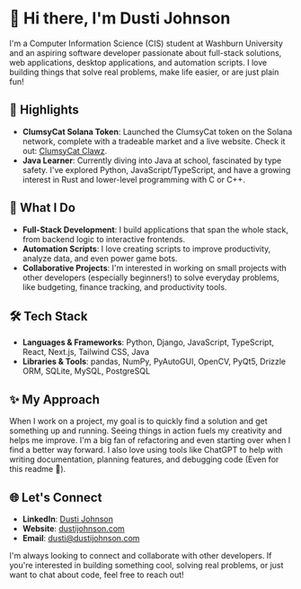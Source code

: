 # 👋 Hi there, I'm Dusti Johnson

I'm a Computer Information Science (CIS) student at Washburn University and an aspiring software developer passionate about full-stack solutions, web applications, desktop applications, and automation scripts. I love building things that solve real problems, make life easier, or are just plain fun!

## 🌟 Highlights
- **ClumsyCat Solana Token**: Launched the ClumsyCat token on the Solana network, complete with a tradeable market and a live website. Check it out: [ClumsyCat Clawz](https://github.com/dustij/clumsycat-clawz).
- **Java Learner**: Currently diving into Java at school, fascinated by type safety. I've explored Python, JavaScript/TypeScript, and have a growing interest in Rust and lower-level programming with C or C++.

## 🚀 What I Do
- **Full-Stack Development**: I build applications that span the whole stack, from backend logic to interactive frontends.
- **Automation Scripts**: I love creating scripts to improve productivity, analyze data, and even power game bots.
- **Collaborative Projects**: I'm interested in working on small projects with other developers (especially beginners!) to solve everyday problems, like budgeting, finance tracking, and productivity tools.

## 🛠️ Tech Stack
- **Languages & Frameworks**: Python, Django, JavaScript, TypeScript, React, Next.js, Tailwind CSS, Java
- **Libraries & Tools**: pandas, NumPy, PyAutoGUI, OpenCV, PyQt5, Drizzle ORM, SQLite, MySQL, PostgreSQL

## ✨ My Approach
When I work on a project, my goal is to quickly find a solution and get something up and running. Seeing things in action fuels my creativity and helps me improve. I'm a big fan of refactoring and even starting over when I find a better way forward. I also love using tools like ChatGPT to help with writing documentation, planning features, and debugging code (Even for this readme 👀).

## 🌐 Let's Connect
- **LinkedIn**: [Dusti Johnson](https://www.linkedin.com/in/dusti-johnson/)
- **Website**: [dustijohnson.com](https://dustijohnson.com)
- **Email**: [dusti@dustijohnson.com](mailto:dusti@dustijohnson.com)

I'm always looking to connect and collaborate with other developers. If you're interested in building something cool, solving real problems, or just want to chat about code, feel free to reach out!

